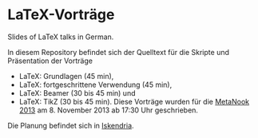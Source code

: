 LaTeX-Vorträge
==============

Slides of LaTeX talks in German.

In diesem Repository befindet sich der Quelltext für
die Skripte und Präsentation der Vorträge
  * LaTeX: Grundlagen (45 min),
  * LaTeX: fortgeschrittene Verwendung (45 min),
  * LaTeX: Beamer (30 bis 45 min) und
  * LaTeX: TikZ (30 bis 45 min).
Diese Vorträge wurden für die [MetaNook 2013](http://metameute.de/nook)
am 8. November 2013 ab 17:30 Uhr geschrieben.

Die Planung befindet sich in [Iskendria](http://g4t3.de/~dante/iskendria/uni-luebeck/projekte/latex).